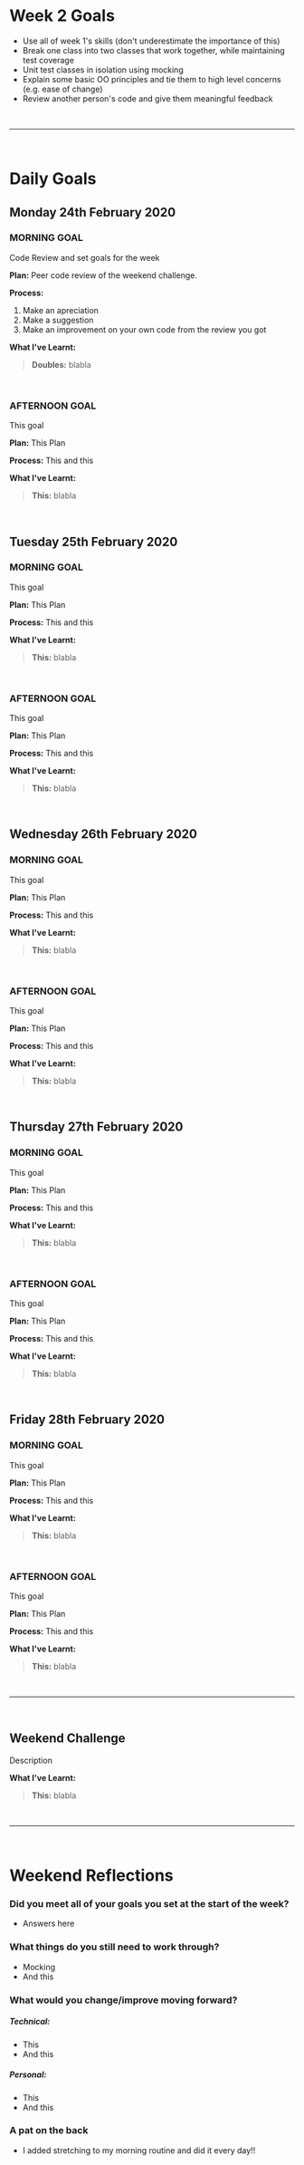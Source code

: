 # Week 2 Goals
* Use all of week 1's skills (don't underestimate the importance of this)
* Break one class into two classes that work together, while maintaining test coverage
* Unit test classes in isolation using mocking
* Explain some basic OO principles and tie them to high level concerns (e.g. ease of change)
* Review another person's code and give them meaningful feedback

<br>

***

<br>

# Daily Goals

## Monday 24th February 2020
### MORNING GOAL
Code Review and set goals for the week

**Plan:**
Peer code review of the weekend challenge.

**Process:**
1. Make an apreciation
2. Make a suggestion
3. Make an improvement on your own code from the review you got

**What I've Learnt:**
>**Doubles:** blabla

<br>

### AFTERNOON GOAL
This goal

**Plan:**
This Plan

**Process:**
This and this

**What I've Learnt:**
>**This:** blabla

<br>

## Tuesday 25th February 2020
### MORNING GOAL
This goal

**Plan:**
This Plan

**Process:**
This and this

**What I've Learnt:**
>**This:** blabla

<br>

### AFTERNOON GOAL
This goal

**Plan:**
This Plan

**Process:**
This and this

**What I've Learnt:**
>**This:** blabla

<br>

## Wednesday 26th February 2020
### MORNING GOAL
This goal

**Plan:**
This Plan

**Process:**
This and this

**What I've Learnt:**
>**This:** blabla

<br>

### AFTERNOON GOAL
This goal

**Plan:**
This Plan

**Process:**
This and this

**What I've Learnt:**
>**This:** blabla

<br>

## Thursday 27th February 2020
### MORNING GOAL
This goal

**Plan:**
This Plan

**Process:**
This and this

**What I've Learnt:**
>**This:** blabla

<br>

### AFTERNOON GOAL
This goal

**Plan:**
This Plan

**Process:**
This and this

**What I've Learnt:**
>**This:** blabla

<br>

## Friday 28th February 2020
### MORNING GOAL
This goal

**Plan:**
This Plan

**Process:**
This and this

**What I've Learnt:**
>**This:** blabla

<br>

### AFTERNOON GOAL
This goal

**Plan:**
This Plan

**Process:**
This and this

**What I've Learnt:**
>**This:** blabla

<br>

***

<br>

## Weekend Challenge
Description

**What I've Learnt:**
>**This:** blabla

<br>

***

<br>


# Weekend Reflections

### Did you meet all of your goals you set at the start of the week?
* Answers here

### What things do you still need to work through?
* Mocking
* And this

### What would you change/improve moving forward?
##### Technical: 
* This
* And this
##### Personal:
* This
* And this

### A pat on the back
* I added stretching to my morning routine and did it every day!!

<br>
